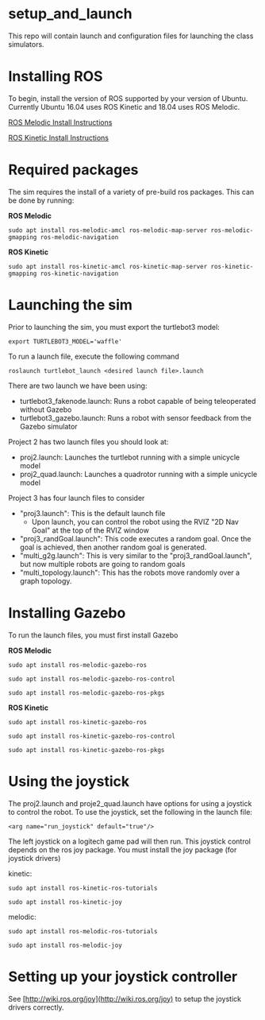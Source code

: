 # setup_and_launch
This repo will contain launch and configuration files for launching the class simulators.

# Installing ROS
To begin, install the version of ROS supported by your version of Ubuntu. Currently Ubuntu 16.04 uses ROS Kinetic and 18.04 uses ROS Melodic.

[ROS Melodic Install Instructions](http://wiki.ros.org/melodic/Installation/Ubuntu)

[ROS Kinetic Install Instructions](http://wiki.ros.org/kinetic/Installation/Ubuntu)

# Required packages
The sim requires the install of a variety of pre-build ros packages. This can be done by running:

**ROS Melodic**

`sudo apt install ros-melodic-amcl ros-melodic-map-server ros-melodic-gmapping ros-melodic-navigation`

**ROS Kinetic**

`sudo apt install ros-kinetic-amcl ros-kinetic-map-server ros-kinetic-gmapping ros-kinetic-navigation`

# Launching the sim
Prior to launching the sim, you must export the turtlebot3 model:

`export TURTLEBOT3_MODEL='waffle'`

To run a launch file, execute the following command

`roslaunch turtlebot_launch <desired launch file>.launch`

There are two launch we have been using:
*  turtlebot3_fakenode.launch: Runs a robot capable of being teleoperated without Gazebo
*  turtlebot3_gazebo.launch: Runs a robot with sensor feedback from the Gazebo simulator

Project 2 has two launch files you should look at:
*  proj2.launch: Launches the turtlebot running with a simple unicycle model
*  proj2_quad.launch: Launches a quadrotor running with a simple unicycle model

Project 3 has four launch files to consider
*  "proj3.launch": This is the default launch file
    *  Upon launch, you can control the robot using the RVIZ "2D Nav Goal" at the top of the RVIZ window
*  "proj3_randGoal.launch": This code executes a random goal. Once the goal is achieved, then another random goal is generated.
*  "multi_g2g.launch": This is very similar to the "proj3_randGoal.launch", but now multiple robots are going to random goals
*  "multi_topology.launch": This has the robots move randomly over a graph topology.

# Installing Gazebo
To run the launch files, you must first install Gazebo

**ROS Melodic**

`sudo apt install ros-melodic-gazebo-ros`

`sudo apt install ros-melodic-gazebo-ros-control`

`sudo apt install ros-melodic-gazebo-ros-pkgs`


**ROS Kinetic**

`sudo apt install ros-kinetic-gazebo-ros`

`sudo apt install ros-kinetic-gazebo-ros-control`

`sudo apt install ros-kinetic-gazebo-ros-pkgs`

# Using the joystick
The proj2.launch and proje2_quad.launch have options for using a joystick to control the robot. To use the joystick, set the following in the launch file: 

`<arg name="run_joystick" default="true"/>`

The left joystick on a logitech game pad will then run. This joystick control depends on the ros joy package. You must install the joy package (for joystick drivers)

kinetic:

`sudo apt install ros-kinetic-ros-tutorials`

`sudo apt install ros-kinetic-joy`

melodic:

`sudo apt install ros-melodic-ros-tutorials`

`sudo apt install ros-melodic-joy`

# Setting up your joystick controller
See [http://wiki.ros.org/joy](http://wiki.ros.org/joy) to setup the joystick drivers correctly.